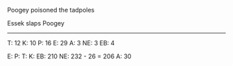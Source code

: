 Poogey poisoned the tadpoles

Essek slaps Poogey

-------

T: 12
K: 10
P: 16
E: 29
A: 3
NE: 3
EB: 4

E:
P:
T:
K:
EB: 210
NE: 232 - 26 = 206
A: 30